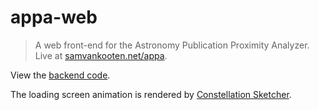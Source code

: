 # appa-web

> A web front-end for the Astronomy Publication Proximity Analyzer. Live at [samvankooten.net/appa](https://samvankooten.net/appa).

View the [backend code](https://github.com/svank/appa-backend).

The loading screen animation is rendered by [Constellation Sketcher](https://github.com/svank/constellation-sketcher).